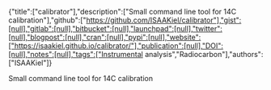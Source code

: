 {"title":["calibrator"],"description":["Small command line tool for 14C calibration"],"github":["https://github.com/ISAAKiel/calibrator"],"gist":[null],"gitlab":[null],"bitbucket":[null],"launchpad":[null],"twitter":[null],"blogpost":[null],"cran":[null],"pypi":[null],"website":["https://isaakiel.github.io/calibrator/"],"publication":[null],"DOI":[null],"notes":[null],"tags":["Instrumental analysis","Radiocarbon"],"authors":["ISAAKiel"]}

Small command line tool for 14C calibration